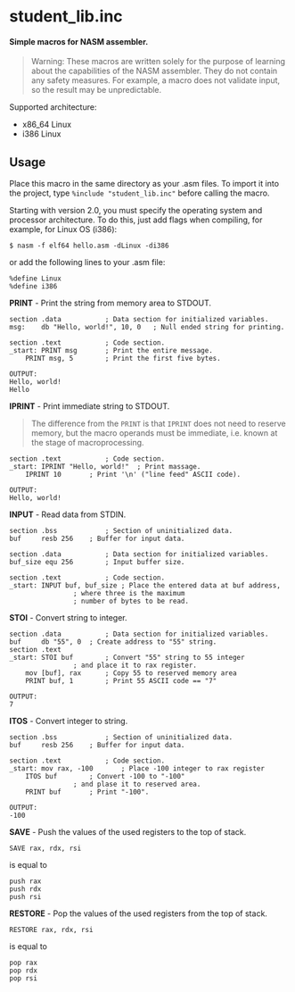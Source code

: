 # student_lib.inc
#### Simple macros for NASM assembler.
> Warning: These macros are written solely for the purpose of learning 
about the capabilities of the NASM assembler. They do not contain any 
safety measures. For example, a macro does not validate input, so the 
result may be unpredictable. 


Supported architecture:
* x86_64 Linux
* i386 Linux

## Usage
Place this macro in the same directory as your .asm files.
To import it into the project, type `%include "student_lib.inc"` before calling the macro. 

Starting with version 2.0, you must specify the operating system and processor architecture. To do this, just add flags when compiling, for example, for Linux OS (i386): 
```
$ nasm -f elf64 hello.asm -dLinux -di386
```
or add the following lines to your .asm file:
```
%define Linux
%define i386
```

**PRINT** - Print the string from memory area to STDOUT.
```
section .data			; Data section for initialized variables.
msg:	db "Hello, world!", 10, 0	; Null ended string for printing.

section .text			; Code section.
_start:	PRINT msg		; Print the entire message.
	PRINT msg, 5		; Print the first five bytes.

OUTPUT:
Hello, world!
Hello
```

**IPRINT** - Print immediate string to STDOUT.
> The difference from the `PRINT` is that `IPRINT` does 
not need to reserve memory, but the macro operands must be immediate, 
i.e. known at the stage of macroprocessing. 
```
section .text			; Code section.
_start:	IPRINT "Hello, world!"	; Print massage.
	IPRINT 10		; Print '\n' ("line feed" ASCII code).

OUTPUT:
Hello, world!

```

**INPUT** - Read data from STDIN.
```
section .bss			; Section of uninitialized data.
buf		resb 256	; Buffer for input data.

section .data			; Data section for initialized variables.
buf_size equ 256		; Input buffer size.

section .text			; Code section.
_start: INPUT buf, buf_size	; Place the entered data at buf address,
				; where three is the maximum
				; number of bytes to be read. 
```

**STOI** - Convert string to integer.
```
section .data			; Data section for initialized variables.
buf		db "55", 0	; Create address to "55" string.
section .text
_start: STOI buf		; Convert "55" string to 55 integer
				; and place it to rax register.
	mov [buf], rax		; Copy 55 to reserved memory area
	PRINT buf, 1		; Print 55 ASCII code == "7"

OUTPUT:
7
```

**ITOS** - Convert integer to string.
```
section .bss			; Section of uninitialized data.
buf		resb 256	; Buffer for input data.

section .text			; Code section.
_start: mov rax, -100		; Place -100 integer to rax register
	ITOS buf		; Convert -100 to "-100"
				; and plase it to reserved area.
	PRINT buf		; Print "-100".

OUTPUT:
-100
```

**SAVE** - Push the values of the used registers to the top of stack.
```
SAVE rax, rdx, rsi
```
is equal to
```
push rax
push rdx
push rsi
```

**RESTORE** - Pop the values of the used registers from the top of stack.
```
RESTORE rax, rdx, rsi
```
is equal to
```
pop rax
pop rdx
pop rsi
```
